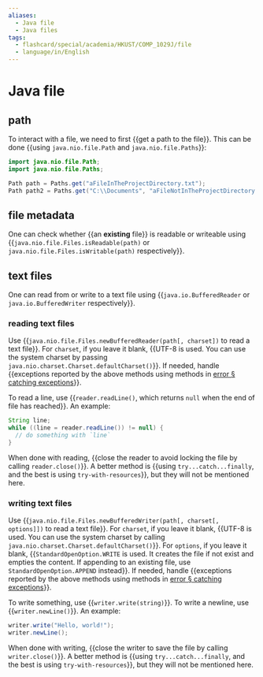 ```yaml
---
aliases:
  - Java file
  - Java files
tags:
  - flashcard/special/academia/HKUST/COMP_1029J/file
  - language/in/English
---
```


# Java file

## path

To interact with a file, we need to first {{get a path to the file}}. This can be done {{using `java.nio.file.Path` and `java.nio.file.Paths`}}:

```Java
import java.nio.file.Path;
import java.nio.file.Paths;

Path path = Paths.get("aFileInTheProjectDirectory.txt");
Path path2 = Paths.get("C:\\Documents", "aFileNotInTheProjectDirectory.txt");
```

## file metadata

One can check whether {{an __existing__ file}} is readable or writeable using {{`java.nio.file.Files.isReadable(path)` or `java.nio.file.Files.isWritable(path)` respectively}}.

## text files

One can read from or write to a text file using {{`java.io.BufferedReader` or `java.io.BufferedWriter` respectively}}.

### reading text files

Use {{`java.nio.file.Files.newBufferedReader(path[, charset])` to read a text file}}. For `charset`, if you leave it blank, {{UTF-8 is used. You can use the system charset by passing `java.nio.charset.Charset.defaultCharset()`}}. If needed, handle {{exceptions reported by the above methods using methods in [error § catching exceptions](error.md#catching%20exceptions)}}.

To read a line, use {{`reader.readLine()`, which returns `null` when the end of file has reached}}. An example:

```Java
String line;
while ((line = reader.readLine()) != null) {
  // do something with `line`
}
```

When done with reading, {{close the reader to avoid locking the file by calling `reader.close()`}}. A better method is {{using `try...catch...finally`, and the best is using `try-with-resources`}}, but they will not be mentioned here.

### writing text files

Use {{`java.nio.file.Files.newBufferedWriter(path[, charset[, options]])` to read a text file}}. For `charset`, if you leave it blank, {{UTF-8 is used. You can use the system charset by calling `java.nio.charset.Charset.defaultCharset()`}}. For `options`, if you leave it blank, {{`StandardOpenOption.WRITE` is used. It creates the file if not exist and empties the content. If appending to an existing file, use `StandardOpenOption.APPEND` instead}}. If needed, handle {{exceptions reported by the above methods using methods in [error § catching exceptions](error.md#catching%20exceptions)}}.

To write something, use {{`writer.write(string)`}}. To write a newline, use {{`writer.newLine()`}}. An example:

```Java
writer.write("Hello, world!");
writer.newLine();
```

When done with writing, {{close the writer to save the file by calling `writer.close()`}}. A better method is {{using `try...catch...finally`, and the best is using `try-with-resources`}}, but they will not be mentioned here.
